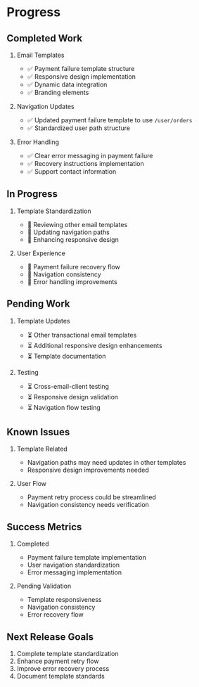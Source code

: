 # Progress

## Completed Work

1. Email Templates

   - ✅ Payment failure template structure
   - ✅ Responsive design implementation
   - ✅ Dynamic data integration
   - ✅ Branding elements

2. Navigation Updates

   - ✅ Updated payment failure template to use `/user/orders`
   - ✅ Standardized user path structure

3. Error Handling
   - ✅ Clear error messaging in payment failure
   - ✅ Recovery instructions implementation
   - ✅ Support contact information

## In Progress

1. Template Standardization

   - 🔄 Reviewing other email templates
   - 🔄 Updating navigation paths
   - 🔄 Enhancing responsive design

2. User Experience
   - 🔄 Payment failure recovery flow
   - 🔄 Navigation consistency
   - 🔄 Error handling improvements

## Pending Work

1. Template Updates

   - ⏳ Other transactional email templates
   - ⏳ Additional responsive design enhancements
   - ⏳ Template documentation

2. Testing
   - ⏳ Cross-email-client testing
   - ⏳ Responsive design validation
   - ⏳ Navigation flow testing

## Known Issues

1. Template Related

   - Navigation paths may need updates in other templates
   - Responsive design improvements needed

2. User Flow
   - Payment retry process could be streamlined
   - Navigation consistency needs verification

## Success Metrics

1. Completed

   - Payment failure template implementation
   - User navigation standardization
   - Error messaging implementation

2. Pending Validation
   - Template responsiveness
   - Navigation consistency
   - Error recovery flow

## Next Release Goals

1. Complete template standardization
2. Enhance payment retry flow
3. Improve error recovery process
4. Document template standards
